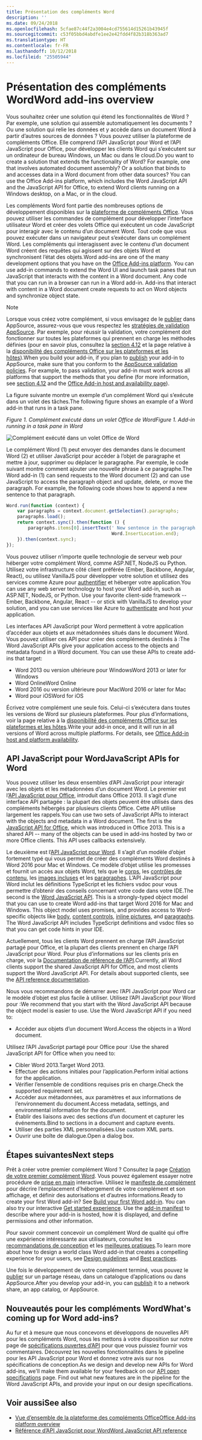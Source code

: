 ```yaml
---
title: Présentation des compléments Word
description: ''
ms.date: 09/24/2018
ms.openlocfilehash: 5cfae87c44f2a3004e4cd755614d15261b43945f
ms.sourcegitcommit: c53f05bbd4abdfe1ee2e42fdd4f82b318b363ad7
ms.translationtype: HT
ms.contentlocale: fr-FR
ms.lasthandoff: 10/12/2018
ms.locfileid: "25505944"
---
```

# <a name="word-add-ins-overview"></a><span data-ttu-id="83c69-102">Présentation des compléments Word</span><span class="sxs-lookup"><span data-stu-id="83c69-102">Word add-ins overview</span></span>

<span data-ttu-id="83c69-p101">Vous souhaitez créer une solution qui étend les fonctionnalités de Word ? Par exemple, une solution qui assemble automatiquement les documents ? Ou une solution qui relie les données et y accède dans un document Word à partir d’autres sources de données ? Vous pouvez utiliser la plateforme de compléments Office. Elle comprend l’API JavaScript pour Word et l’API JavaScript pour Office, pour développer les clients Word qui s’exécutent sur un ordinateur de bureau Windows, un Mac ou dans le cloud.</span><span class="sxs-lookup"><span data-stu-id="83c69-p101">Do you want to create a solution that extends the functionality of Word? For example, one that involves automated document assembly? Or a solution that binds to and accesses data in a Word document from other data sources? You can use the Office Add-ins platform, which includes the Word JavaScript API and the JavaScript API for Office, to extend Word clients running on a Windows desktop, on a Mac, or in the cloud.</span></span>

<span data-ttu-id="83c69-p102">Les compléments Word font partie des nombreuses options de développement disponibles sur la [plateforme de compléments Office](../overview/office-add-ins.md). Vous pouvez utiliser les commandes de complément pour développer l’interface utilisateur Word et créer des volets Office qui exécutent un code JavaScript pour interagir avec le contenu d’un document Word. Tout code que vous pouvez exécuter dans un navigateur peut s’exécuter dans un complément Word. Les compléments qui interagissent avec le contenu d’un document Word créent des requêtes qui agissent sur des objets Word et synchronisent l’état des objets.</span><span class="sxs-lookup"><span data-stu-id="83c69-p102">Word add-ins are one of the many development options that you have on the [Office Add-ins platform](../overview/office-add-ins.md). You can use add-in commands to extend the Word UI and launch task panes that run JavaScript that interacts with the content in a Word document. Any code that you can run in a browser can run in a Word add-in. Add-ins that interact with content in a Word document create requests to act on Word objects and synchronize object state.</span></span> 

> [!NOTE]
> <span data-ttu-id="83c69-p103">Lorsque vous créez votre complément, si vous envisagez de le [publier](../publish/publish.md) dans AppSource, assurez-vous que vous respectez les [stratégies de validation AppSource](https://docs.microsoft.com/office/dev/store/validation-policies). Par exemple, pour réussir la validation, votre complément doit fonctionner sur toutes les plateformes qui prennent en charge les méthodes définies (pour en savoir plus, consultez la [section 4.12](https://docs.microsoft.com/office/dev/store/validation-policies#4-apps-and-add-ins-behave-predictably) et la page relative à la [disponibilité des compléments Office sur les plateformes et les hôtes](../overview/office-add-in-availability.md)).</span><span class="sxs-lookup"><span data-stu-id="83c69-p103">When you build your add-in, if you plan to [publish](../publish/publish.md) your add-in to AppSource, make sure that you conform to the [AppSource validation policies](https://docs.microsoft.com/office/dev/store/validation-policies). For example, to pass validation, your add-in must work across all platforms that support the methods that you define (for more information, see [section 4.12](https://docs.microsoft.com/office/dev/store/validation-policies#4-apps-and-add-ins-behave-predictably) and the [Office Add-in host and availability page](../overview/office-add-in-availability.md)).</span></span>

<span data-ttu-id="83c69-113">La figure suivante montre un exemple d’un complément Word qui s’exécute dans un volet des tâches.</span><span class="sxs-lookup"><span data-stu-id="83c69-113">The following figure shows an example of a Word add-in that runs in a task pane.</span></span>

<span data-ttu-id="83c69-114">*Figure 1. Complément exécuté dans un volet Office de Word*</span><span class="sxs-lookup"><span data-stu-id="83c69-114">*Figure 1. Add-in running in a task pane in Word*</span></span>

![Complément exécuté dans un volet Office de Word](../images/word-add-in-show-host-client.png)

<span data-ttu-id="83c69-p104">Le complément Word (1) peut envoyer des demandes dans le document Word (2) et utiliser JavaScript pour accéder à l’objet de paragraphe et mettre à jour, supprimer ou déplacer le paragraphe. Par exemple, le code suivant montre comment ajouter une nouvelle phrase à ce paragraphe.</span><span class="sxs-lookup"><span data-stu-id="83c69-p104">The Word add-in (1) can send requests to the Word document (2) and can use JavaScript to access the paragraph object and update, delete, or move the paragraph. For example, the following code shows how to append a new sentence to that paragraph.</span></span>

```js
Word.run(function (context) {
    var paragraphs = context.document.getSelection().paragraphs;
    paragraphs.load();
    return context.sync().then(function () {
        paragraphs.items[0].insertText(' New sentence in the paragraph.',
                                       Word.InsertLocation.end);
    }).then(context.sync);
});

```

<span data-ttu-id="83c69-p105">Vous pouvez utiliser n’importe quelle technologie de serveur web pour héberger votre complément Word, comme ASP.NET, NodeJS ou Python. Utilisez votre infrastructure côté client préférée (Ember, Backbone, Angular, React), ou utilisez VanillaJS pour développer votre solution et utilisez des services comme Azure pour [authentifier](../develop/use-the-oauth-authorization-framework-in-an-office-add-in.md) et héberger votre application.</span><span class="sxs-lookup"><span data-stu-id="83c69-p105">You can use any web server technology to host your Word add-in, such as ASP.NET, NodeJS, or Python. Use your favorite client-side framework -- Ember, Backbone, Angular, React -- or stick with VanillaJS to develop your solution, and you can use services like Azure to [authenticate](../develop/use-the-oauth-authorization-framework-in-an-office-add-in.md) and host your application.</span></span>

<span data-ttu-id="83c69-p106">Les interfaces API JavaScript pour Word permettent à votre application d’accéder aux objets et aux métadonnées situés dans le document Word. Vous pouvez utiliser ces API pour créer des compléments destinés à :</span><span class="sxs-lookup"><span data-stu-id="83c69-p106">The Word JavaScript APIs give your application access to the objects and metadata found in a Word document. You can use these APIs to create add-ins that target:</span></span>

* <span data-ttu-id="83c69-122">Word 2013 ou version ultérieure pour Windows</span><span class="sxs-lookup"><span data-stu-id="83c69-122">Word 2013 or later for Windows</span></span>
* <span data-ttu-id="83c69-123">Word Online</span><span class="sxs-lookup"><span data-stu-id="83c69-123">Word Online</span></span>
* <span data-ttu-id="83c69-124">Word 2016 ou version ultérieure pour Mac</span><span class="sxs-lookup"><span data-stu-id="83c69-124">Word 2016 or later for Mac</span></span>
* <span data-ttu-id="83c69-125">Word pour iOS</span><span class="sxs-lookup"><span data-stu-id="83c69-125">Word for iOS</span></span>

<span data-ttu-id="83c69-p107">Écrivez votre complément une seule fois. Celui-ci s’exécutera dans toutes les versions de Word sur plusieurs plateformes. Pour plus d’informations, voir la page relative à la [disponibilité des compléments Office sur les plateformes et les hôtes](../overview/office-add-in-availability.md).</span><span class="sxs-lookup"><span data-stu-id="83c69-p107">Write your add-in once, and it will run in all versions of Word across multiple platforms. For details, see [Office Add-in host and platform availability](../overview/office-add-in-availability.md).</span></span>

## <a name="javascript-apis-for-word"></a><span data-ttu-id="83c69-128">API JavaScript pour Word</span><span class="sxs-lookup"><span data-stu-id="83c69-128">JavaScript APIs for Word</span></span>

<span data-ttu-id="83c69-p108">Vous pouvez utiliser les deux ensembles d’API JavaScript pour interagir avec les objets et les métadonnées d’un document Word. Le premier est l’[API JavaScript pour Office](https://docs.microsoft.com/office/dev/add-ins/reference/javascript-api-for-office?view=office-js?product=word), introduit dans Office 2013. Il s’agit d’une interface API partagée : la plupart des objets peuvent être utilisés dans des compléments hébergés par plusieurs clients Office. Cette API utilise largement les rappels.</span><span class="sxs-lookup"><span data-stu-id="83c69-p108">You can use two sets of JavaScript APIs to interact with the objects and metadata in a Word document. The first is the [JavaScript API for Office](https://docs.microsoft.com/office/dev/add-ins/reference/javascript-api-for-office?view=office-js?product=word), which was introduced in Office 2013. This is a shared API -- many of the objects can be used in add-ins hosted by two or more Office clients. This API uses callbacks extensively.</span></span>

<span data-ttu-id="83c69-p109">Le deuxième est l’[API JavaScript pour Word](https://docs.microsoft.com/office/dev/add-ins/reference/overview/word-add-ins-reference-overview?view=office-js). Il s’agit d’un modèle d’objet fortement typé qui vous permet de créer des compléments Word destinés à Word 2016 pour Mac et Windows. Ce modèle d’objet utilise les promesses et fournit un accès aux objets Word, tels que le [corps](https://docs.microsoft.com/javascript/api/word/word.body?view=office-js), les [contrôles de contenu](https://docs.microsoft.com/javascript/api/word/word.contentcontrol?view=office-js), les [images incluses](https://docs.microsoft.com/javascript/api/word/word.inlinepicture?view=office-js) et les [paragraphes](https://docs.microsoft.com/javascript/api/word/word.paragraph?view=office-js). L’API JavaScript pour Word inclut les définitions TypeScript et les fichiers vsdoc pour vous permettre d’obtenir des conseils concernant votre code dans votre IDE.</span><span class="sxs-lookup"><span data-stu-id="83c69-p109">The second is the [Word JavaScript API](https://docs.microsoft.com/office/dev/add-ins/reference/overview/word-add-ins-reference-overview?view=office-js). This is a strongly-typed object model that you can use to create Word add-ins that target Word 2016 for Mac and Windows. This object model uses promises, and provides access to Word-specific objects like [body](https://docs.microsoft.com/javascript/api/word/word.body?view=office-js), [content controls](https://docs.microsoft.com/javascript/api/word/word.contentcontrol?view=office-js), [inline pictures](https://docs.microsoft.com/javascript/api/word/word.inlinepicture?view=office-js), and [paragraphs](https://docs.microsoft.com/javascript/api/word/word.paragraph?view=office-js). The Word JavaScript API includes TypeScript definitions and vsdoc files so that you can get code hints in your IDE.</span></span>

<span data-ttu-id="83c69-p110">Actuellement, tous les clients Word prennent en charge l’API JavaScript partagé pour Office, et la plupart des clients prennent en charge l’API JavaScript pour Word. Pour plus d’informations sur les clients pris en charge, voir la [Documentation de référence de l’API](https://docs.microsoft.com/office/dev/add-ins/reference/javascript-api-for-office?view=office-js?product=word).</span><span class="sxs-lookup"><span data-stu-id="83c69-p110">Currently, all Word clients support the shared JavaScript API for Office, and most clients support the Word JavaScript API. For details about supported clients, see the [API reference documentation](https://docs.microsoft.com/office/dev/add-ins/reference/javascript-api-for-office?view=office-js?product=word).</span></span>

<span data-ttu-id="83c69-p111">Nous vous recommandons de démarrer avec l’API JavaScript pour Word car le modèle d’objet est plus facile à utiliser. Utilisez l’API JavaScript pour Word pour :</span><span class="sxs-lookup"><span data-stu-id="83c69-p111">We recommend that you start with the Word JavaScript API because the object model is easier to use. Use the Word JavaScript API if you need to:</span></span>

* <span data-ttu-id="83c69-141">Accéder aux objets d’un document Word.</span><span class="sxs-lookup"><span data-stu-id="83c69-141">Access the objects in a Word document.</span></span>

<span data-ttu-id="83c69-142">Utilisez l’API JavaScript partagé pour Office pour :</span><span class="sxs-lookup"><span data-stu-id="83c69-142">Use the shared JavaScript API for Office when you need to:</span></span>

* <span data-ttu-id="83c69-143">Cibler Word 2013.</span><span class="sxs-lookup"><span data-stu-id="83c69-143">Target Word 2013.</span></span>
* <span data-ttu-id="83c69-144">Effectuer des actions initiales pour l’application.</span><span class="sxs-lookup"><span data-stu-id="83c69-144">Perform initial actions for the application.</span></span>
* <span data-ttu-id="83c69-145">Vérifier l’ensemble de conditions requises pris en charge.</span><span class="sxs-lookup"><span data-stu-id="83c69-145">Check the supported requirement set.</span></span>
* <span data-ttu-id="83c69-146">Accéder aux métadonnées, aux paramètres et aux informations de l’environnement du document.</span><span class="sxs-lookup"><span data-stu-id="83c69-146">Access metadata, settings, and environmental information for the document.</span></span>
* <span data-ttu-id="83c69-147">Établir des liaisons avec des sections d’un document et capturer les événements.</span><span class="sxs-lookup"><span data-stu-id="83c69-147">Bind to sections in a document and capture events.</span></span>
* <span data-ttu-id="83c69-148">Utiliser des parties XML personnalisées.</span><span class="sxs-lookup"><span data-stu-id="83c69-148">Use custom XML parts.</span></span>
* <span data-ttu-id="83c69-149">Ouvrir une boîte de dialogue.</span><span class="sxs-lookup"><span data-stu-id="83c69-149">Open a dialog box.</span></span>

## <a name="next-steps"></a><span data-ttu-id="83c69-150">Étapes suivantes</span><span class="sxs-lookup"><span data-stu-id="83c69-150">Next steps</span></span>

<span data-ttu-id="83c69-p112">Prêt à créer votre premier complément Word ? Consultez la page [Création de votre premier complément Word](word-add-ins.md). Vous pouvez également essayer notre procédure de [prise en main](https://docs.microsoft.com/office/dev/add-ins/?product=Word) interactive. Utilisez le [manifeste de complément](../develop/add-in-manifests.md) pour décrire l’emplacement d’hébergement de votre complément et son affichage, et définir des autorisations et d’autres informations.</span><span class="sxs-lookup"><span data-stu-id="83c69-p112">Ready to create your first Word add-in? See [Build your first Word add-in](word-add-ins.md). You can also try our interactive [Get started experience](https://docs.microsoft.com/office/dev/add-ins/?product=Word). Use the [add-in manifest](../develop/add-in-manifests.md) to describe where your add-in is hosted, how it is displayed, and define permissions and other information.</span></span>

<span data-ttu-id="83c69-155">Pour savoir comment concevoir un complément Word de qualité qui offre une expérience intéressante aux utilisateurs, consultez les [recommandations de conception](../design/add-in-design.md) et les [meilleures pratiques](../concepts/add-in-development-best-practices.md).</span><span class="sxs-lookup"><span data-stu-id="83c69-155">To learn more about how to design a world class Word add-in that creates a compelling experience for your users, see [Design guidelines](../design/add-in-design.md) and [Best practices](../concepts/add-in-development-best-practices.md).</span></span>

<span data-ttu-id="83c69-156">Une fois le développement de votre complément terminé, vous pouvez le [publier](../publish/publish.md) sur un partage réseau, dans un catalogue d’applications ou dans AppSource.</span><span class="sxs-lookup"><span data-stu-id="83c69-156">After you develop your add-in, you can [publish](../publish/publish.md) it to a network share, an app catalog, or AppSource.</span></span>

## <a name="whats-coming-up-for-word-add-ins"></a><span data-ttu-id="83c69-157">Nouveautés pour les compléments Word</span><span class="sxs-lookup"><span data-stu-id="83c69-157">What's coming up for Word add-ins?</span></span>

<span data-ttu-id="83c69-p113">Au fur et à mesure que nous concevons et développons de nouvelles API pour les compléments Word, nous les mettons à votre disposition sur notre page de [spécifications ouvertes d’API](https://docs.microsoft.com/office/dev/add-ins/reference/openspec?view=office-js) pour que vous puissiez fournir vos commentaires. Découvrez les nouvelles fonctionnalités dans le pipeline pour les API JavaScript pour Word et donnez votre avis sur nos spécifications de conception.</span><span class="sxs-lookup"><span data-stu-id="83c69-p113">As we design and develop new APIs for Word add-ins, we'll make them available for your feedback on our [API open specifications](https://docs.microsoft.com/office/dev/add-ins/reference/openspec?view=office-js) page. Find out what new features are in the pipeline for the Word JavaScript APIs, and provide your input on our design specifications.</span></span>

## <a name="see-also"></a><span data-ttu-id="83c69-160">Voir aussi</span><span class="sxs-lookup"><span data-stu-id="83c69-160">See also</span></span>

* [<span data-ttu-id="83c69-161">Vue d’ensemble de la plateforme des compléments Office</span><span class="sxs-lookup"><span data-stu-id="83c69-161">Office Add-ins platform overview</span></span>](../overview/office-add-ins.md)
* [<span data-ttu-id="83c69-162">Référence d’API JavaScript pour Word</span><span class="sxs-lookup"><span data-stu-id="83c69-162">Word JavaScript API reference</span></span>](https://docs.microsoft.com/office/dev/add-ins/reference/overview/word-add-ins-reference-overview?view=office-js)

